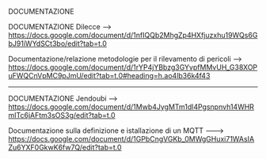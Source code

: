 
DOCUMENTAZIONE

DOCUMENTAZIONE Dilecce --> https://docs.google.com/document/d/1nfIQQb2MhgZp4HXfjuzxhu19WQs6GbJ91iWYdSCt3bo/edit?tab=t.0

Documentazione/relazione metodologie per il rilevamento di pericoli --> https://docs.google.com/document/d/1rYP4jYBbzg3GYvpfMMvUH_G38XOPuFWQCnVpMC9pJmU/edit?tab=t.0#heading=h.ao4lb36k4f43


--------------------------------------------------------------------------------------------------------------------------------------------------------
DOCUMENTAZIONE Jendoubi --> https://docs.google.com/document/d/1Mwb4JygMTm1dl4Pgsnpnvh14WHRmITc6jAFtm3sOS3g/edit?tab=t.0

Documentazione sulla definizione e istallazione di un MQTT ---> https://docs.google.com/document/d/1GPbCngVGKb_0MWgGHuxi71WAsIAZu6YXF0GkwK6fw7Q/edit?tab=t.0
